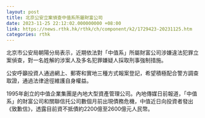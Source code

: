 ```yaml
---
layout: post
title: 北京公安立案偵查中值系所屬財富公司
date: 2023-11-25 22:12:02.000000000 +08:00
link: https://news.rthk.hk/rthk/ch/component/k2/1729423-20231125.htm
categories: rthk
---
```


北京市公安局朝陽分局表示，近期依法對「中值系」所屬財富公司涉嫌違法犯罪立案偵查，對一名姓解的涉案人及多名犯罪嫌疑人採取刑事強制措施。

公安呼籲投資人通過網上、郵寄和實地三種方式報案登記，希望積極配合警方調查取證，通過法律途徑維護自身權益。

1995年創立的中值企業集團是內地大型資產管理公司。內地傳媒日前報道，「中值系」的財富公司和關聯信托公司數個月前出現債務危機，中值近日向投資者發出《致歉信》，透露目前資不抵債約2200億至2600億元人民幣。
